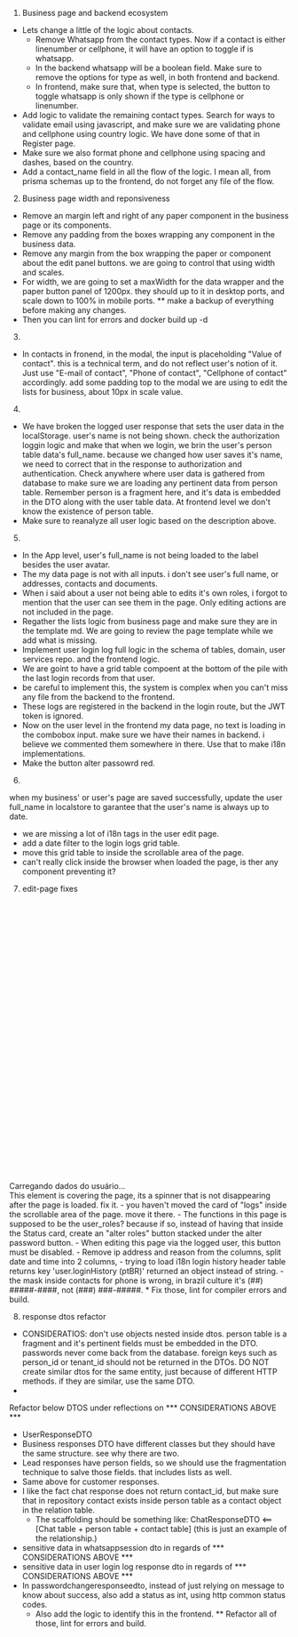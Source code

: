 1. Business page and backend ecosystem
- Lets change a little of the logic about contacts.
    - Remove Whatsapp from the contact types. Now if a contact is either linenumber or cellphone, it will have an option to toggle if is whatsapp.
    - In the backend whatsapp will be a boolean field. Make sure to remove the options for type as well, in both frontend and backend.
    - In frontend, make sure that, when type is selected, the button to toggle whatsapp is only shown if the type is cellphone or linenumber.
- Add logic to validate the remaining contact types. Search for ways to validate email using javascript, and make sure we are validating phone and cellphone using country logic. We have done some of that in Register page.
- Make sure we also format phone and cellphone using spacing and dashes, based on the country.
- Add a contact_name field in all the flow of the logic. I mean all, from prisma schemas up to the frontend, do not forget any file of the flow.


2. Business page width and reponsiveness
- Remove an margin left and right of any paper component in the business page or its components.
- Remove any padding from the boxes wrapping any component in the business data.
- Remove any margin from the box wrapping the paper or component about the edit panel buttons. we are going to control that using width and scales.
- For width, we are going to set a maxWidth for the data wrapper and the paper button panel of 1200px. they should up to it in desktop ports, and scale down to 100% in mobile ports.
** make a backup of everything before making any changes.
- Then you can lint for errors and docker build up -d

3.
- In contacts in fronend, in the modal, the input is placeholding "Value of contact". this is a technical term, and do not reflect user's notion of it. Just use "E-mail of contact", "Phone of contact", "Cellphone of contact" accordingly.
add some padding top to the modal we are using to edit the lists for business, about 10px in scale value.

4.
- We have broken the logged user response that sets the user data in the localStorage. user's name is not being shown. check the authorization loggin logic and make that when we login, we brin the user's person table data's full_name. because we changed how user saves it's name, we need to correct that in the response to authorization and authentication. Check anywhere where user data is gathered from database to make sure we are loading any pertinent data from person table. Remember person is a fragment here, and it's data is embedded in the DTO along with the user table data. At frontend level we don't know the existence of person table.
- Make sure to reanalyze all user logic based on the description above.

5.
- In the App level, user's full_name is not being loaded to the label besides the user avatar.
- The my data page is not with all inputs. i don't see user's full name, or addresses, contacts and documents.
- When i said about a user not being able to edits it's own roles, i forgot to mention that the user can see them in the page. Only editing actions are not included in the page.
- Regather the lists logic from business page and make sure they are in the template md. We are going to review the page template while we add what is missing.
- Implement user login log full logic in the schema of tables, domain, user services repo. and the frontend logic.
- We are goint to have a grid table compoent at the bottom of the pile with the last login records from that user.
- be careful to implement this, the system is complex when you can't miss any file from the backend to the frontend.
- These logs are registered in the backend in the login route, but the JWT token is ignored.
- Now on the user level in the frontend my data page, no text is loading in the combobox input. make sure we have their names in backend. i believe we commented them somewhere in there. Use that to make i18n implementations.
- Make the button alter passowrd red.

6.
when my business' or user's page are saved successfully, update the user full_name in localstore to garantee that the user's name is always up to date.
- we are missing a lot of i18n tags in the user edit page.
- add a date filter to the login logs grid table.
- move this grid table to inside the scrollable area of the page.
- can't really click inside the browser when loaded the page, is ther any component preventing it?

7. edit-page fixes
<div aria-hidden="true" class="MuiBackdrop-root css-1u4ia3k" style="opacity: 1; transition: opacity 225ms cubic-bezier(0.4, 0, 0.2, 1);"><div class="MuiBox-root css-5uxyq9"><span class="MuiCircularProgress-root MuiCircularProgress-indeterminate MuiCircularProgress-colorPrimary css-1szjt7g" role="progressbar" style="width: 60px; height: 60px;"><svg class="MuiCircularProgress-svg css-4ejps8" viewBox="22 22 44 44"><circle class="MuiCircularProgress-circle MuiCircularProgress-circleIndeterminate css-13odlrs" cx="44" cy="44" r="20" fill="none" stroke-width="4"></circle></svg></span><div class="MuiBox-root css-mkuyib">Carregando dados do usuário...</div></div></div>
This element is covering the page, its a spinner that is not disappearing after the page is loaded. fix it.
- you haven't moved the card of "logs" inside the scrollable area of the page. move it there.
- The functions in this page is supposed to be the user_roles? because if so, instead of having that inside the Status card, create an "alter roles" button stacked under the alter password button.
    - When editing this page via the logged user, this button must be disabled.
- Remove ip address and reason from the columns, split date and time into 2 columns,
- trying to load i18n login history header table returns key 'user.loginHistory (ptBR)' returned an object instead of string.
- the mask inside contacts for phone is wrong, in brazil culture it's (##) #####-####, not (###) ###-#####.
* Fix those, lint for compiler errors and build.

8. response dtos refactor
* CONSIDERATIOS: don't use objects nested inside dtos.
                 person table is a fragment and it's pertinent fields must be embedded in the DTO.
                 passwords never come back from the database.
                 foreign keys such as person_id or tenant_id should not be returned in the DTOs.
                 DO NOT create similar dtos for the same entity, just because of different HTTP methods. if they are similar, use the same DTO.
*
Refactor below DTOS under reflections on *** CONSIDERATIONS ABOVE ***
- UserResponseDTO
- Business responses DTO have different classes but they should have the same structure. see why there are two.
- Lead responses have person fields, so we should use the fragmentation technique to salve those fields. that includes lists as well.
- Same above for customer responses.
- I like the fact chat response does not return contact_id, but make sure that in repository contact exists inside person table as a contact object in the relation table.
    - The scaffolding should be something like: ChatResponseDTO <== [Chat table + person table + contact table] (this is just an example of the relationship.)
- sensitive data in whatsappsession dto in regards of *** CONSIDERATIONS ABOVE ***
- sensitive data in user login log response dto in regards of *** CONSIDERATIONS ABOVE ***
- In passwordchangeresponseedto, instead of just relying on message to know about success, also add a status as int, using http common status codes.
    - Also add the logic to identify this in the frontend.
** Refactor all of those, lint for errors and build.